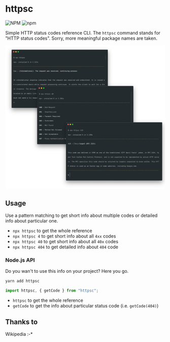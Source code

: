 # httpsc

![NPM](https://img.shields.io/npm/l/httpsc.svg?style=for-the-badge)
![npm](https://img.shields.io/npm/v/httpsc.svg?style=for-the-badge)

Simple HTTP status codes reference CLI. The `httpsc` command stands for "HTTP status codes". Sorry, more meaningful package names are taken.

![httpsc CLI screenshot](screenshot.jpg)

## Usage

Use a pattern matching to get short info about multiple codes or detailed info about particular one.

- `npx httpsc` to get the whole reference
- `npx httpsc 4` to get short info about all `4xx` codes
- `npx httpsc 40` to get short info about all `40x` codes
- `npx httpsc 404` to get detailed info about `404` code

### Node.js API

Do you wan't to use this info on your project? Here you go.

```
yarn add httpsc
```

```js
import httpsc, { getCode } from "httpsc";
```

- `httpsc` to get the whole reference
- `getCode` to get the info about particular status code (i.e. `getCode(404)`)

## Thanks to

Wikipedia :-*
